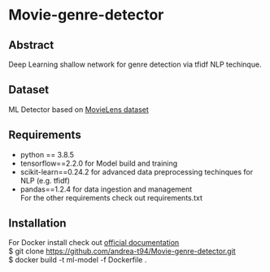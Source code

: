 # Movie-genre-detector

## Abstract
Deep Learning shallow network for genre detection via tfidf NLP techinque.

## Dataset
ML Detector based on [MovieLens dataset](https://www.kaggle.com/rounakbanik/the-movies-dataset/version/7#movies_metadata.csv)

## Requirements
- python == 3.8.5
- tensorflow==2.2.0 for Model build and training
- scikit-learn==0.24.2 for advanced data preprocessing techinques for NLP (e.g. tfidf)
- pandas==1.2.4 for data ingestion and management\
For the other requirements check out requirements.txt

## Installation
For Docker install check out [official documentation](https://docs.docker.com/get-docker/)\
$ git clone https://github.com/andrea-t94/Movie-genre-detector.git \
$ docker build -t ml-model -f Dockerfile .

 
